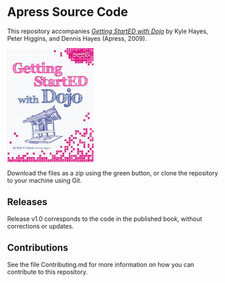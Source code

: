 # Apress Source Code

This repository accompanies [*Getting StartED with Dojo*](http://www.apress.com/9781430225218) by Kyle Hayes, Peter Higgins, and Dennis Hayes (Apress, 2009).

![Cover image](9781430225218.jpg)

Download the files as a zip using the green button, or clone the repository to your machine using Git.

## Releases

Release v1.0 corresponds to the code in the published book, without corrections or updates.

## Contributions

See the file Contributing.md for more information on how you can contribute to this repository.
